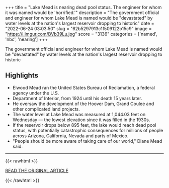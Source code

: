 +++
title = "Lake Mead is nearing dead pool status. The engineer for whom it was named would be 'horrified.'"
description = "The government official and engineer for whom Lake Mead is named would be \"devastated\" by water levels at the nation's largest reservoir dropping to historic"
date = "2022-06-24 03:03:50"
slug = "62b5297913c1f509122b15c9"
image = "https://i.imgur.com/BVb39Lu.jpg"
score = "3136"
categories = ['named', 'nbc', 'nearing']
+++

The government official and engineer for whom Lake Mead is named would be \"devastated\" by water levels at the nation's largest reservoir dropping to historic

## Highlights

- Elwood Mead ran the United States Bureau of Reclamation, a federal agency under the U.S.
- Department of Interior, from 1924 until his death 15 years later.
- He oversaw the development of the Hoover Dam, Grand Coulee and other complicated land projects.
- The water level at Lake Mead was measured at 1,044.03 feet on Wednesday — the lowest elevation since it was filled in the 1930s.
- If the reservoir drops below 895 feet, the lake would reach dead pool status, with potentially catastrophic consequences for millions of people across Arizona, California, Nevada and parts of Mexico.
- "People should be more aware of taking care of our world," Diane Mead said.

---

{{< rawhtml >}}
  <p class="article-category">
    <a target="_blank" href="https://www.nbcnews.com/science/environment/lake-mead-nearing-dead-pool-status-engineer-was-named-horrified-rcna35030">READ THE ORIGINAL ARTICLE</a>
  </p>
{{< /rawhtml >}}
